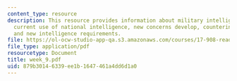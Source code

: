 ```yaml
---
content_type: resource
description: This resource provides information about military intelligence overview,
  current use of national intelligence, new concerns develop, counterinsurgency problem
  and new intelligence requirements.
file: https://ol-ocw-studio-app-qa.s3.amazonaws.com/courses/17-908-reading-seminar-in-social-science-intelligence-and-national-security-fall-2005/879b30146339ee1b1647461a4dd6d1a0_week_9.pdf
file_type: application/pdf
resourcetype: Document
title: week_9.pdf
uid: 879b3014-6339-ee1b-1647-461a4dd6d1a0
---
```

